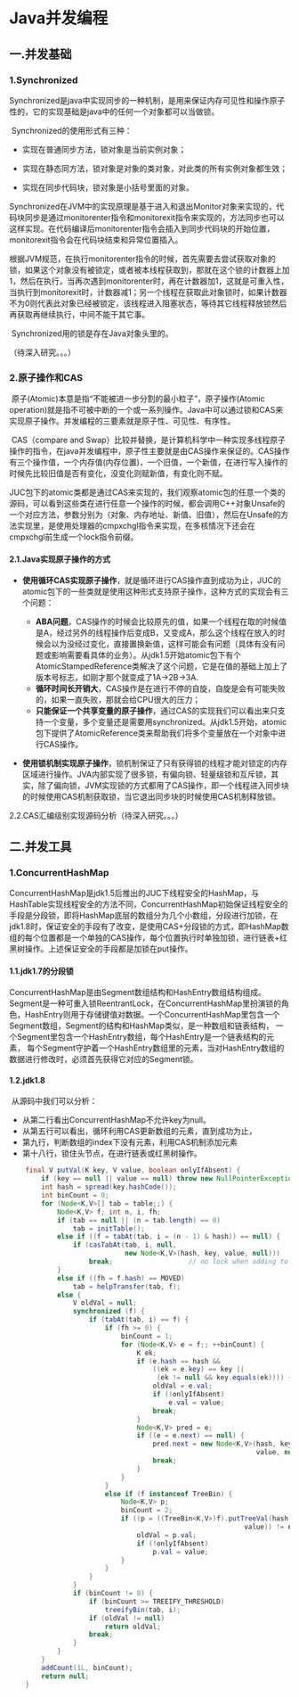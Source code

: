 # Java并发编程

## 一.并发基础

### 1.Synchronized

​	Synchronized是java中实现同步的一种机制，是用来保证内存可见性和操作原子性的，它的实现基础是java中的任何一个对象都可以当做锁。

​	Synchronized的使用形式有三种：

- 实现在普通同步方法，锁对象是当前实例对象；

- 实现在静态同方法，锁对象是对象的类对象，对此类的所有实例对象都生效；

- 实现在同步代码块，锁对象是小括号里面的对象。

​	Synchronized在JVM中的实现原理是基于进入和退出Monitor对象来实现的，代码块同步是通过monitorenter指令和monitorexit指令来实现的，方法同步也可以这样实现。在代码编译后monitorenter指令会插入到同步代码块的开始位置，monitorexit指令会在代码块结束和异常位置插入。

​	根据JVM规范，在执行monitorenter指令的时候，首先需要去尝试获取对象的锁，如果这个对象没有被锁定，或者被本线程获取到，那就在这个锁的计数器上加1，然后在执行，当再次遇到monitorenter时，再在计数器加1，这就是可重入性，当执行到monitorexit时，计数器减1；另一个线程在获取此对象锁时，如果计数器不为0则代表此对象已经被锁定，该线程进入阻塞状态，等待其它线程释放锁然后再获取再继续执行，中间不能干其它事。

​	Synchronized用的锁是存在Java对象头里的。

（待深入研究。。。）

### 2.原子操作和CAS

​	原子(Atomic)本意是指“不能被进一步分割的最小粒子”，原子操作(Atomic operation)就是指不可被中断的一个或一系列操作。Java中可以通过锁和CAS来实现原子操作。并发编程的三要素就是原子性、可见性、有序性。

​	CAS（compare and Swap）比较并替换，是计算机科学中一种实现多线程原子操作的指令，在java并发编程中，原子性主要就是由CAS操作来保证的。CAS操作有三个操作值，一个内存值(内存位置)，一个旧值，一个新值，在进行写入操作的时候先比较旧值是否有变化，没变化则赋新值，有变化则不赋。

​	JUC包下的atomic类都是通过CAS来实现的，我们观察atomic包的任意一个类的源码，可以看到这些类在进行任意一个操作的时候，都会调用C++对象Unsafe的一个对应方法，参数分别为（对象、内存地址、新值、旧值），然后在Unsafe的方法实现里，是使用处理器的cmpxchgl指令来实现，在多核情况下还会在cmpxchgl前生成一个lock指令前缀。

#### 2.1.Java实现原子操作的方式

- **使用循环CAS实现原子操作**，就是循环进行CAS操作直到成功为止，JUC的atomic包下的一些类就是使用这种形式支持原子操作，这种方式的实现会有三个问题：
  - **ABA问题**，CAS操作的时候会比较原先的值，如果一个线程在取的时候值是A，经过另外的线程操作后变成B，又变成A，那么这个线程在放入的时候会以为没经过变化，直接置换新值，这样可能会有问题（具体有没有问题或影响需要看具体的业务）。从jdk1.5开始atomic包下有个AtomicStampedReference类解决了这个问题，它是在值的基础上加上了版本号标志，如刚才那个就变成了1A->2B->3A.
  - **循环时间长开销大**，CAS操作是在进行不停的自旋，自旋是会有可能失败的，如果一直失败，那就会给CPU很大的压力；
  - **只能保证一个共享变量的原子操作**，通过CAS的实现我们可以看出来只支持一个变量，多个变量还是需要用synchronized。从jdk1.5开始，atomic包下提供了AtomicReference类来帮助我们将多个变量放在一个对象中进行CAS操作。

- **使用锁机制实现原子操作**，锁机制保证了只有获得锁的线程才能对锁定的内存区域进行操作。JVA内部实现了很多锁，有偏向锁、轻量级锁和互斥锁，其实，除了偏向锁，JVM实现锁的方式都用了CAS操作，即一个线程进入同步块的时候使用CAS机制获取锁，当它退出同步块的时候使用CAS机制释放锁。

2.2.CAS汇编级别实现源码分析（待深入研究。。。）

## 二.并发工具

### 1.ConcurrentHashMap

​	ConcurrentHashMap是jdk1.5后推出的JUC下线程安全的HashMap，与HashTable实现线程安全的方法不同，ConcurrentHashMap初始保证线程安全的手段是分段锁，即将HashMap底层的数组分为几个小数组，分段进行加锁，在jdk1.8时，保证安全的手段有了改变，是使用CAS+分段锁的方式，即HashMap数组的每个位置都是一个单独的CAS操作，每个位置执行时单独加锁，进行链表+红黑树操作。上述保证安全的手段都是加锁在put操作。

#### 1.1.jdk1.7的分段锁

​	ConcurrentHashMap是由Segment数组结构和HashEntry数组结构组成。Segment是一种可重入锁ReentrantLock，在ConcurrentHashMap里扮演锁的角色，HashEntry则用于存储键值对数据。一个ConcurrentHashMap里包含一个Segment数组，Segment的结构和HashMap类似，是一种数组和链表结构， 一个Segment里包含一个HashEntry数组，每个HashEntry是一个链表结构的元素， 每个Segment守护着一个HashEntry数组里的元素，当对HashEntry数组的数据进行修改时，必须首先获得它对应的Segment锁。

#### 1.2.jdk1.8

​	从源码中我们可以分析：

- 从第二行看出ConcurrentHashMap不允许key为null。
- 从第五行可以看出，循环利用CAS更新数组的元素，直到成功为止，
- 第九行，判断数组的index下没有元素，利用CAS机制添加元素
- 第十八行，锁住头节点，在进行链表或红黑树操作。

```java
    final V putVal(K key, V value, boolean onlyIfAbsent) {
        if (key == null || value == null) throw new NullPointerException();
        int hash = spread(key.hashCode());
        int binCount = 0;
        for (Node<K,V>[] tab = table;;) {
            Node<K,V> f; int n, i, fh;
            if (tab == null || (n = tab.length) == 0)
                tab = initTable();
            else if ((f = tabAt(tab, i = (n - 1) & hash)) == null) {
                if (casTabAt(tab, i, null,
                             new Node<K,V>(hash, key, value, null)))
                    break;                   // no lock when adding to empty bin
            }
            else if ((fh = f.hash) == MOVED)
                tab = helpTransfer(tab, f);
            else {
                V oldVal = null;
                synchronized (f) {
                    if (tabAt(tab, i) == f) {
                        if (fh >= 0) {
                            binCount = 1;
                            for (Node<K,V> e = f;; ++binCount) {
                                K ek;
                                if (e.hash == hash &&
                                    ((ek = e.key) == key ||
                                     (ek != null && key.equals(ek)))) {
                                    oldVal = e.val;
                                    if (!onlyIfAbsent)
                                        e.val = value;
                                    break;
                                }
                                Node<K,V> pred = e;
                                if ((e = e.next) == null) {
                                    pred.next = new Node<K,V>(hash, key,
                                                              value, null);
                                    break;
                                }
                            }
                        }
                        else if (f instanceof TreeBin) {
                            Node<K,V> p;
                            binCount = 2;
                            if ((p = ((TreeBin<K,V>)f).putTreeVal(hash, key,
                                                           value)) != null) {
                                oldVal = p.val;
                                if (!onlyIfAbsent)
                                    p.val = value;
                            }
                        }
                    }
                }
                if (binCount != 0) {
                    if (binCount >= TREEIFY_THRESHOLD)
                        treeifyBin(tab, i);
                    if (oldVal != null)
                        return oldVal;
                    break;
                }
            }
        }
        addCount(1L, binCount);
        return null;
    }
```


